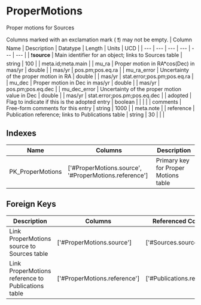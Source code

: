 # ProperMotions
Proper motions for Sources


Columns marked with an exclamation mark ( :exclamation:) may not be empty.
| Column Name | Description | Datatype | Length | Units  | UCD |
| --- | --- | --- | --- | --- | --- |
| :exclamation:**source** | Main identifier for an object; links to Sources table | string | 100 |  | meta.id;meta.main  |
| mu_ra | Proper motion in RA*cos(Dec) in mas/yr | double |  | mas/yr | pos.pm;pos.eq.ra  |
| mu_ra_error | Uncertainty of the proper motion in RA | double |  | mas/yr | stat.error;pos.pm;pos.eq.ra  |
| mu_dec | Proper motion in Dec in mas/yr | double |  | mas/yr | pos.pm;pos.eq.dec  |
| mu_dec_error | Uncertainty of the proper motion value in Dec | double |  | mas/yr | stat.error;pos.pm;pos.eq.dec  |
| adopted | Flag to indicate if this is the adopted entry | boolean |  |  |   |
| comments | Free-form comments for this entry | string | 1000 |  | meta.note  |
| reference | Publication reference; links to Publications table | string | 30 |  |   |

## Indexes
| Name | Columns | Description |
| --- | --- | --- |
| PK_ProperMotions | ['#ProperMotions.source', '#ProperMotions.reference'] | Primary key for Proper Motions table |

## Foreign Keys
| Description | Columns | Referenced Columns |
| --- | --- | --- |
| Link ProperMotions source to Sources table | ['#ProperMotions.source'] | ['#Sources.source'] |
| Link ProperMotions reference to Publications table | ['#ProperMotions.reference'] | ['#Publications.reference'] |
